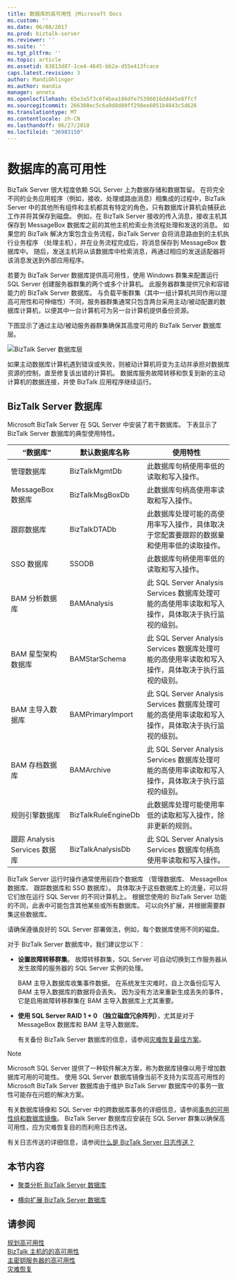 ```yaml
---
title: 数据库的高可用性 |Microsoft Docs
ms.custom: ''
ms.date: 06/08/2017
ms.prod: biztalk-server
ms.reviewer: ''
ms.suite: ''
ms.tgt_pltfrm: ''
ms.topic: article
ms.assetid: 63813d87-1ce4-4645-bb2a-d55e413fcace
caps.latest.revision: 3
author: MandiOhlinger
ms.author: mandia
manager: anneta
ms.openlocfilehash: 65e3a5f3c6f4bea186dfe75396016ddd45e8ffcf
ms.sourcegitcommit: 266308ec5c6a9d8d80ff298ee6051b4843c5d626
ms.translationtype: MT
ms.contentlocale: zh-CN
ms.lasthandoff: 06/27/2018
ms.locfileid: "36983150"
---
```

# <a name="high-availability-for-databases"></a>数据库的高可用性
BizTalk Server 很大程度依赖 SQL Server 上为数据存储和数据暂留。 在将完全不同的业务应用程序（例如，接收、处理或路由消息）相集成的过程中，BizTalk Server 中的其他所有组件和主机都具有特定的角色，只有数据库计算机会捕获此工作并将其保存到磁盘。 例如，在 BizTalk Server 接收的传入消息，接收主机其保存到 MessageBox 数据库之前的其他主机检索业务流程处理和发送的消息。 如果您的 BizTalk 解决方案包含业务流程，BizTalk Server 会将消息路由到的主机执行业务程序 （处理主机），并在业务流程完成后，将消息保存到 MessageBox 数据库中。 随后，发送主机将从该数据库中检索消息，再通过相应的发送适配器将该消息发送到外部应用程序。  
  
 若要为 BizTalk Server 数据库提供高可用性，使用 Windows 群集来配置运行 SQL Server 创建服务器群集的两个或多个计算机。 此服务器群集提供冗余和容错能力的 BizTalk Server 数据库。 与负载平衡群集（其中一组计算机共同作用以提高可用性和可伸缩性）不同，服务器群集通常只包含两台采用主动/被动配置的数据库计算机，以便其中一台计算机可为另一台计算机提供备份资源。  
  
 下图显示了通过主动/被动服务器群集确保其高度可用的 BizTalk Server 数据库层。  
  
 ![BizTalk Server 数据库层](../core/media/tdi-highava-sqlcluster.gif "TDI_HighAva_SQLCluster")  
  
 如果主动数据库计算机遇到错误或失败，则被动计算机将变为主动并承担对数据库资源的控制，直至修复该出错的计算机。 数据库服务故障转移和恢复到新的主动计算机的数据连接，并使 BizTalk 应用程序继续运行。  
  
## <a name="biztalk-server-databases"></a>BizTalk Server 数据库  
 Microsoft BizTalk Server 在 SQL Server 中安装了若干数据库。 下表显示了 BizTalk Server 数据库的典型使用特性。  
  
|“数据库”|默认数据库名称|使用特性|  
|--------------|---------------------------|---------------------------|  
|管理数据库|BizTalkMgmtDb|此数据库句柄使用率低的读取和写入操作。|  
|MessageBox 数据库|BizTalkMsgBoxDb|此数据库句柄高使用率读取和写入操作。|  
|跟踪数据库|BizTalkDTADb|此数据库处理可能的高使用率写入操作，具体取决于您配置要跟踪的数据量和使用率低的读取操作。|  
|SSO 数据库|SSODB|此数据库句柄使用率低的读取和写入操作。|  
|BAM 分析数据库|BAMAnalysis|此 SQL Server Analysis Services 数据库处理可能的高使用率读取和写入操作，具体取决于执行监视的级别。|  
|BAM 星型架构数据库|BAMStarSchema|此 SQL Server Analysis Services 数据库处理可能的高使用率读取和写入操作，具体取决于执行监视的级别。|  
|BAM 主导入数据库|BAMPrimaryImport|此 SQL Server Analysis Services 数据库处理可能的高使用率读取和写入操作，具体取决于执行监视的级别。|  
|BAM 存档数据库|BAMArchive|此 SQL Server Analysis Services 数据库处理可能的高使用率读取和写入操作，具体取决于执行监视的级别。|  
|规则引擎数据库|BizTalkRuleEngineDb|此数据库处理可能使用率低的读取和写入操作，除非更新的规则。|  
|跟踪 Analysis Services 数据库|BizTalkAnalysisDb|此 SQL Server Analysis Services 数据库句柄高使用率读取和写入操作。|  
  
 BizTalk Server 运行时操作通常使用前四个数据库 （管理数据库、 MessageBox 数据库、 跟踪数据库和 SSO 数据库）。 具体取决于这些数据库上的流量，可以将它们放在运行 SQL Server 的不同计算机上。 根据您使用的 BizTalk Server 功能的不同，此表中可能包含其他某些或所有数据库。 可以向外扩展，并根据需要群集这些数据库。  
  
 请确保遵循良好的 SQL Server 部署做法，例如，每个数据库使用不同的磁盘。  
  
 对于 BizTalk Server 数据库中，我们建议您以下：  
  
- **设置故障转移群集**。 故障转移群集，SQL Server 可自动切换到工作服务器从发生故障的服务器的 SQL Server 实例的处理。  
  
   BAM 主导入数据库收集事件数据。 在系统发生灾难时，自上次备份后写入 BAM 主导入数据库的数据将会丢失。 因为没有方法来重新生成丢失的事件，它是启用故障转移群集在 BAM 主导入数据库上尤其重要。  
  
- **使用 SQL Server RAID 1 + 0 （独立磁盘冗余阵列）**，尤其是对于 MessageBox 数据库和 BAM 主导入数据库。  
  
  有关备份 BizTalk Server 数据库的信息，请参阅[灾难恢复最佳方案](../technical-guides/best-practices-for-disaster-recovery.md)。  
  
> [!NOTE]  
>  Microsoft SQL Server 提供了一种软件解决方案，称为数据库镜像以用于增加数据库可用的可能性。 使用 SQL Server 数据库镜像当前不支持为实现高可用性的 Microsoft BizTalk Server 数据库由于维护 BizTalk Server 数据库中的事务一致性可能存在问题的解决方案。  
>   
>  有关数据库镜像和 SQL Server 中的跨数据库事务的详细信息，请参阅[事务的可用性组和数据库镜像](https://docs.microsoft.com/sql/database-engine/availability-groups/windows/transactions-always-on-availability-and-database-mirroring)。 BizTalk Server 数据库应安装在 SQL Server 群集以确保高可用性，应为灾难恢复目的而利用日志传送。  
>   
>  有关日志传送的详细信息，请参阅[什么是 BizTalk Server 日志传送？](../technical-guides/what-is-biztalk-server-log-shipping.md)  
  
## <a name="in-this-section"></a>本节内容  
  
-   [聚类分析 BizTalk Server 数据库](../technical-guides/clustering-the-biztalk-server-databases2.md)  
  
-   [横向扩展 BizTalk Server 数据库](../technical-guides/scaling-out-the-biztalk-server-databases.md)  
  
## <a name="see-also"></a>请参阅  
 [规划高可用性](../technical-guides/planning-for-high-availability2.md)   
 [BizTalk 主机的的高可用性](../technical-guides/high-availability-for-biztalk-hosts.md)   
 [主密钥服务器的高可用性](../technical-guides/high-availability-for-the-master-secret-server.md)   
 [灾难恢复](../technical-guides/disaster-recovery.md)